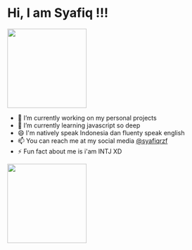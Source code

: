 # Hi, I am Syafiq !!!
<p>
<a href="https://github.com/dimasmds"> 
    <img height="180em" src="https://github-readme-stats-eight-theta.vercel.app/api?username=Syafiq1331&show_icons=true&theme=algolia&include_all_commits=true&count_private=true"/>
</a>
</p>

- 🔭 I’m currently working on my personal projects 
- 🌱 I’m currently learning javascript so deep
- 😄 I'm natively speak Indonesia dan fluenty speak english
- 📫 You can reach me at my social media  [@syafiqrzf](https://www.instagram.com/syafiqrzf)
- ⚡ Fun fact about me is i'am INTJ XD 

<p>
<a href="https://github.com/dimasmds">
  <img height="180em" src="https://github-readme-stats-eight-theta.vercel.app/api/top-langs/?username=Syafiq1331&layout=compact&langs_count=8&theme=algolia"/>
</a>
</p>

<!---
Syafiq1331/Syafiq1331 is a ✨ special ✨ repository because its `README.md` (this file) appears on your GitHub profile.
You can click the Preview link to take a look at your changes.
--->
